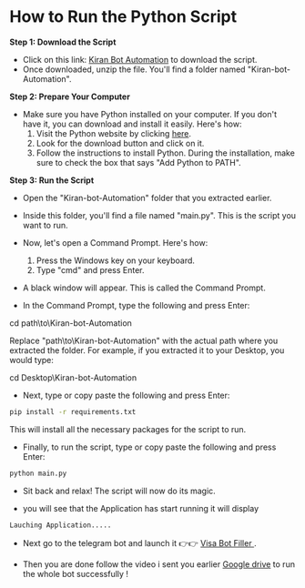 # How to Run the Python Script

**Step 1: Download the Script**

- Click on this link: [Kiran Bot Automation](https://github.com/koolboks/Kiran-bot-Automation/archive/refs/heads/main.zip) to download the script.
- Once downloaded, unzip the file. You'll find a folder named "Kiran-bot-Automation".

**Step 2: Prepare Your Computer**

- Make sure you have Python installed on your computer. If you don't have it, you can download and install it easily. Here's how:
  1. Visit the Python website by clicking [here](https://www.python.org/downloads/).
  2. Look for the download button and click on it.
  3. Follow the instructions to install Python. During the installation, make sure to check the box that says "Add Python to PATH".

**Step 3: Run the Script**

- Open the "Kiran-bot-Automation" folder that you extracted earlier.
- Inside this folder, you'll find a file named "main.py". This is the script you want to run.
- Now, let's open a Command Prompt. Here's how:
  1. Press the Windows key on your keyboard.
  2. Type "cmd" and press Enter.

- A black window will appear. This is called the Command Prompt.
- In the Command Prompt, type the following and press Enter:

cd path\to\Kiran-bot-Automation

Replace "path\to\Kiran-bot-Automation" with the actual path where you extracted the folder. For example, if you extracted it to your Desktop, you would type:

cd Desktop\Kiran-bot-Automation


- Next, type or copy paste the following and press Enter:

```bash
pip install -r requirements.txt
```

This will install all the necessary packages for the script to run.

- Finally, to run the script, type or copy paste the following and press Enter:

```bash
python main.py
```


- Sit back and relax! The script will now do its magic.

-  you will see that the Application has start running it will display
  ```bash
Lauching Application.....
```

- Next go to the telegram bot and launch it 
 👉👉 [Visa Bot Filler ](https://t.me/BotFormFillerBot).

- Then you are done follow the video i sent you earlier [Google drive](https://drive.google.com/drive/folders/1x-pSqVKe9OJD9FhtHE9pJqiL4O-3b8ur?usp=drive_link)   to run the whole bot successfully !

